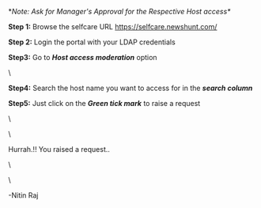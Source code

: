 **Note: Ask for Manager\'s Approval for the Respective Host access\**

**Step 1:** Browse the selfcare URL <https://selfcare.newshunt.com/>

**Step 2:** Login the portal with your LDAP credentials

**Step3:** Go to ***Host access moderation*** option

\

**Step4:** Search the host name you want to access for in the ***search
column***

**Step5:** Just click on the ***Green tick mark*** to raise a request

\

\

Hurrah.!! You raised a request..

\

\

-Nitin Raj
